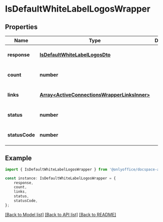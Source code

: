# IsDefaultWhiteLabelLogosWrapper


## Properties

Name | Type | Description | Notes
------------ | ------------- | ------------- | -------------
**response** | [**IsDefaultWhiteLabelLogosDto**](IsDefaultWhiteLabelLogosDto.md) |  | [optional] [default to undefined]
**count** | **number** |  | [optional] [default to undefined]
**links** | [**Array&lt;ActiveConnectionsWrapperLinksInner&gt;**](ActiveConnectionsWrapperLinksInner.md) |  | [optional] [default to undefined]
**status** | **number** |  | [optional] [default to undefined]
**statusCode** | **number** |  | [optional] [default to undefined]

## Example

```typescript
import { IsDefaultWhiteLabelLogosWrapper } from '@onlyoffice/docspace-api-sdk';

const instance: IsDefaultWhiteLabelLogosWrapper = {
    response,
    count,
    links,
    status,
    statusCode,
};
```

[[Back to Model list]](../README.md#documentation-for-models) [[Back to API list]](../README.md#documentation-for-api-endpoints) [[Back to README]](../README.md)

